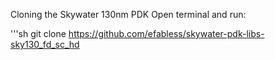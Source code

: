 Cloning the Skywater 130nm PDK
Open terminal and run:

'''sh
 git clone https://github.com/efabless/skywater-pdk-libs-sky130_fd_sc_hd
